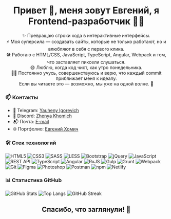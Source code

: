 <h1 align="center">Привет 👋, меня зовут Евгений, я Frontend-разработчик 🧑‍💻 </h1>

<p align="center">
✨ Превращаю строки кода в интерактивные интерфейсы. 
     <br>
⚡  Моя суперсила — создавать сайты, которые не только работают, но и влюбляют в себя с первого клика.
   <br>
🛠️ Работаю с HTML/CSS, JavaScript, TypeScript, Angular, Webpack и тем, что заставляет пиксели слушаться.
  <br>
😄 Люблю, когда код чист, как утро понедельника.
   <br>
 👨‍🎓  Постоянно учусь, совершенствуюсь и верю, что каждый commit приближает меня к идеалу.
<br>
Если вы читаете это — возможно, мы уже на одной волне. 🚀
  <br>
</p>

### 📫 Контакты
- 💼 Telegram: [Yauheny Igorevich](https://t.me/Zhenyatsoy2106)
- 💬 Discord: [Zhenya Khomich](https://discordapp.com/users/1099030148709355682/)
- 📬 Почта: [E-mail](mailto:zhenyatsoy21061992@gmail.com)
- 🌐 Портфолио: [Евгений Хомич](
https://zhenyakhomich.github.io/rsschool-cv-2024-st0/)

### 🛠️ Стек технологий
  ![HTML5](https://img.shields.io/badge/-HTML5-E34F26?style=for-the-badge&logo=html5&logoColor=fff)
  ![CSS3](https://img.shields.io/badge/-CSS3-1572B6?style=for-the-badge&logo=css3)
  ![SASS](https://img.shields.io/badge/-SASS-CC6699?style=for-the-badge&logo=sass&logoColor=fff)
  ![LESS](https://img.shields.io/badge/-LESS-1D365D?style=for-the-badge&logo=less&logoColor=fff)
  ![Bootstrap](https://img.shields.io/badge/-Bootstrap-7952B3?style=for-the-badge&logo=bootstrap&logoColor=fff)
  ![jQuery](https://img.shields.io/badge/-jQuery-0769AD?style=for-the-badge&logo=jquery&logoColor=fff)
  ![JavaScript](https://img.shields.io/badge/-JavaScript-F7DF1E?style=for-the-badge&logo=javascript&logoColor=000)
  ![REST API](https://img.shields.io/badge/-REST%20API-ff9800?style=for-the-badge&logo=api&logoColor=white)
  ![TypeScript](https://img.shields.io/badge/-TypeScript-3178C6?style=for-the-badge&logo=typescript)
  ![Angular](https://img.shields.io/badge/-Angular-DD0031?style=for-the-badge&logo=angular&logoColor=fff)
  ![RxJS](https://img.shields.io/badge/-RxJS-B7178C?style=for-the-badge&logo=reactivex&logoColor=fff)
  ![Gulp](https://img.shields.io/badge/-Gulp-CF4647?style=for-the-badge&logo=gulp&logoColor=fff)
  ![Grunt](https://img.shields.io/badge/-Grunt-FBA919?style=for-the-badge&logo=grunt&logoColor=000)
  ![Webpack](https://img.shields.io/badge/-Webpack-8DD6F9?style=for-the-badge&logo=webpack&logoColor=000)
  ![Git](https://img.shields.io/badge/-Git-F05032?style=for-the-badge&logo=git&logoColor=fff)
  ![Figma](https://img.shields.io/badge/-Figma-fff?style=for-the-badge&logo=figma&logoColor=000)
  ![Photoshop](https://img.shields.io/badge/-Photoshop-31A8FF?style=for-the-badge&logo=adobephotoshop&logoColor=fff)
  ![Postman](https://img.shields.io/badge/-Postman-FF6C37?style=for-the-badge&logo=postman&logoColor=fff)
  ![npm](https://img.shields.io/badge/-npm-CB3837?style=for-the-badge&logo=npm&logoColor=fff)
  ![Netlify](https://img.shields.io/badge/-Netlify-00C7B7?style=for-the-badge&logo=netlify&logoColor=fff)


### 📊 Статистика GitHub
![GitHub Stats](https://github-readme-stats.vercel.app/api?username=zhenyakhomich&show_icons=true&theme=dark)
![Top Langs](https://github-readme-stats.vercel.app/api/top-langs/?username=zhenyakhomich&layout=compact&theme=dark)
![GitHub Streak](https://github-readme-streak-stats.herokuapp.com/?user=zhenyakhomich&theme=dark)

<h2 align="center">Спасибо, что заглянули! 🌟</h2>

<!--
**ZhenyaKhomich/zhenyakhomich** is a ✨ _special_ ✨ repository because its `README.md` (this file) appears on your GitHub profile.

Here are some ideas to get you started:

- 🔭 I’m currently working on ...
- 🌱 I’m currently learning ...
- 👯 I’m looking to collaborate on ...
- 🤔 I’m looking for help with ...
- 💬 Ask me about ...
- 📫 How to reach me: ...
- 😄 Pronouns: ...
- ⚡ Fun fact: ...
-->
